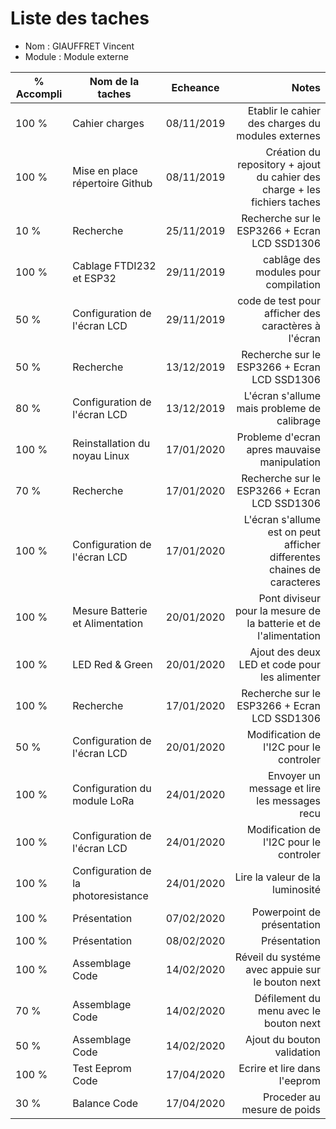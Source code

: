 
Liste des taches
==
- Nom : GIAUFFRET Vincent
- Module : Module externe

% Accompli | Nom de la taches | Echeance | Notes
---------- | ---------------- | ---------- | --------------:
100 %  |Cahier charges | 08/11/2019 | Etablir le cahier des charges du modules externes 
100 %  |Mise en place répertoire Github | 08/11/2019 | Création du repository + ajout du cahier des charge + les fichiers taches
10 %   |Recherche | 25/11/2019 | Recherche sur le ESP3266 + Ecran LCD SSD1306
100 %  |Cablage FTDI232 et ESP32| 29/11/2019 | cablâge des modules pour compilation 
50 %   |Configuration de l'écran LCD| 29/11/2019 | code de test pour afficher des caractères à l'écran
50 %   |Recherche | 13/12/2019 | Recherche sur le ESP3266 + Ecran LCD SSD1306
80 %   |Configuration de l'écran LCD| 13/12/2019 | L'écran s'allume mais probleme de calibrage
100 %  |Reinstallation du noyau Linux| 17/01/2020 | Probleme d'ecran apres mauvaise manipulation
70 %   |Recherche | 17/01/2020 | Recherche sur le ESP3266 + Ecran LCD SSD1306
100 %  |Configuration de l'écran LCD| 17/01/2020 | L'écran s'allume est on peut afficher differentes chaines de caracteres
100 %  |Mesure Batterie et Alimentation | 20/01/2020 | Pont diviseur pour la mesure de la batterie et de l'alimentation
100 %  |LED Red & Green | 20/01/2020 | Ajout des deux LED et code pour les alimenter
100 %  |Recherche | 17/01/2020 | Recherche sur le ESP3266 + Ecran LCD SSD1306
50 %   |Configuration de l'écran LCD| 20/01/2020 | Modification de l'I2C pour le controler
100 %  |Configuration du module LoRa| 24/01/2020 | Envoyer un message et lire les messages recu
100 %  |Configuration de l'écran LCD| 24/01/2020 | Modification de l'I2C pour le controler
100 %  |Configuration de la photoresistance| 24/01/2020 | Lire la valeur de la luminosité
100 %  |Présentation | 07/02/2020 | Powerpoint de présentation
100 %  |Présentation | 08/02/2020 | Présentation
100 %  |Assemblage Code | 14/02/2020 | Réveil du systéme avec appuie sur le bouton next
70 %   |Assemblage Code | 14/02/2020 | Défilement du menu avec le bouton next
50 %   |Assemblage Code | 14/02/2020 | Ajout du bouton validation
100 %   |Test Eeprom Code | 17/04/2020 | Ecrire et lire dans l'eeprom
30 %   |Balance Code | 17/04/2020 | Proceder au mesure de poids
 
